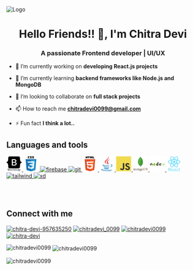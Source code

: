 ![Logo](https://github.com/chitradevi0099/Chitradevi.S/blob/main/Untitled%20design.png)
<h1 align="center">Hello Friends!! 👋, I'm Chitra Devi</h1>
<h3 align="center">A passionate Frontend developer | UI/UX</h3>

- 🔭 I’m currently working on **developing React.js projects**

- 🌱 I’m currently learning **backend frameworks like Node.js and MongoDB**

- 👯 I’m looking to collaborate on **full stack projects**

- 📫 How to reach me **chitradevi0099@gmail.com**

- ⚡ Fun fact **I think a lot..**



## Languages and tools

<p align="left"> <a href="https://getbootstrap.com" target="_blank" rel="noreferrer"> <img src="https://raw.githubusercontent.com/devicons/devicon/master/icons/bootstrap/bootstrap-plain-wordmark.svg" alt="bootstrap" width="40" height="40"/> </a> <a href="https://www.w3schools.com/css/" target="_blank" rel="noreferrer"> <img src="https://raw.githubusercontent.com/devicons/devicon/master/icons/css3/css3-original-wordmark.svg" alt="css3" width="40" height="40"/> </a> <a href="https://firebase.google.com/" target="_blank" rel="noreferrer"> <img src="https://www.vectorlogo.zone/logos/firebase/firebase-icon.svg" alt="firebase" width="40" height="40"/> </a> <a href="https://git-scm.com/" target="_blank" rel="noreferrer"> <img src="https://www.vectorlogo.zone/logos/git-scm/git-scm-icon.svg" alt="git" width="40" height="40"/> </a> <a href="https://www.w3.org/html/" target="_blank" rel="noreferrer"> <img src="https://raw.githubusercontent.com/devicons/devicon/master/icons/html5/html5-original-wordmark.svg" alt="html5" width="40" height="40"/> </a> <a href="https://www.java.com" target="_blank" rel="noreferrer"> <img src="https://raw.githubusercontent.com/devicons/devicon/master/icons/java/java-original.svg" alt="java" width="40" height="40"/> </a> <a href="https://developer.mozilla.org/en-US/docs/Web/JavaScript" target="_blank" rel="noreferrer"> <img src="https://raw.githubusercontent.com/devicons/devicon/master/icons/javascript/javascript-original.svg" alt="javascript" width="40" height="40"/> </a> <a href="https://www.mongodb.com/" target="_blank" rel="noreferrer"> <img src="https://raw.githubusercontent.com/devicons/devicon/master/icons/mongodb/mongodb-original-wordmark.svg" alt="mongodb" width="40" height="40"/> </a> <a href="https://nodejs.org" target="_blank" rel="noreferrer"> <img src="https://raw.githubusercontent.com/devicons/devicon/master/icons/nodejs/nodejs-original-wordmark.svg" alt="nodejs" width="40" height="40"/> </a> <a href="https://reactjs.org/" target="_blank" rel="noreferrer"> <img src="https://raw.githubusercontent.com/devicons/devicon/master/icons/react/react-original-wordmark.svg" alt="react" width="40" height="40"/> </a> <a href="https://tailwindcss.com/" target="_blank" rel="noreferrer"> <img src="https://www.vectorlogo.zone/logos/tailwindcss/tailwindcss-icon.svg" alt="tailwind" width="40" height="40"/> </a> <a href="https://www.adobe.com/products/xd.html" target="_blank" rel="noreferrer"> <img src="https://cdn.worldvectorlogo.com/logos/adobe-xd.svg" alt="xd" width="40" height="40"/> </a> </p>
<br>
<br>

## Connect with me 

<p align="left">
<a href="https://linkedin.com/in/chitra-devi-957635250" target="blank"><img align="center" src="https://raw.githubusercontent.com/rahuldkjain/github-profile-readme-generator/master/src/images/icons/Social/linked-in-alt.svg" alt="chitra-devi-957635250" height="30" width="40" /></a>
<a href="https://instagram.com/chitradevi_0099" target="blank"><img align="center" src="https://raw.githubusercontent.com/rahuldkjain/github-profile-readme-generator/master/src/images/icons/Social/instagram.svg" alt="chitradevi_0099" height="30" width="40" /></a>
<a href="https://www.hackerrank.com/chitradevi0099" target="blank"><img align="center" src="https://raw.githubusercontent.com/rahuldkjain/github-profile-readme-generator/master/src/images/icons/Social/hackerrank.svg" alt="chitradevi0099" height="30" width="40" /></a>
<a href="https://www.leetcode.com/chitra-devi" target="blank"><img align="center" src="https://raw.githubusercontent.com/rahuldkjain/github-profile-readme-generator/master/src/images/icons/Social/leet-code.svg" alt="chitra-devi" height="30" width="40" /></a>
</p>




</div>  
  <p><img align="left" src="https://github-readme-stats.vercel.app/api/top-langs?username=chitradevi0099&show_icons=true&locale=en&layout=compact" alt="chitradevi0099" /></p>

<p>&nbsp;<img align="center" src="https://github-readme-stats.vercel.app/api?username=chitradevi0099&show_icons=true&locale=en" alt="chitradevi0099" /></p>

<p><img align="center" src="https://github-readme-streak-stats.herokuapp.com/?user=chitradevi0099&" alt="chitradevi0099" /></p>

